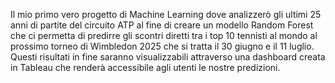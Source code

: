 Il mio primo vero progetto di Machine Learning dove analizzerò gli ultimi 25 anni di partite del circuito ATP al fine di creare un modello Random Forest che ci permetta di predirre gli scontri diretti tra i top 10 tennisti al mondo al prossimo torneo di Wimbledon 2025 che si tratta il 30 giugno e il 11 luglio.
Questi risultati in fine saranno visualizzabili attraverso una dashboard creata in Tableau che renderà accessibile agli utenti le nostre predizioni.
